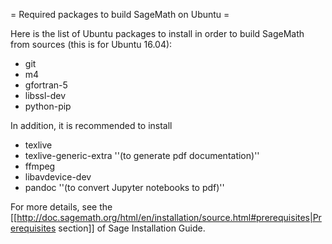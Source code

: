 = Required packages to build SageMath on Ubuntu =

Here is the list of Ubuntu packages to install in order to build SageMath from sources (this is for Ubuntu 16.04):
 * git
 * m4
 * gfortran-5
 * libssl-dev
 * python-pip

In addition, it is recommended to install
 * texlive
 * texlive-generic-extra ''(to generate pdf documentation)''
 * ffmpeg
 * libavdevice-dev
 * pandoc   ''(to convert Jupyter notebooks to pdf)''  

For more details, see the  [[http://doc.sagemath.org/html/en/installation/source.html#prerequisites|Prerequisites section]] of Sage Installation Guide.
